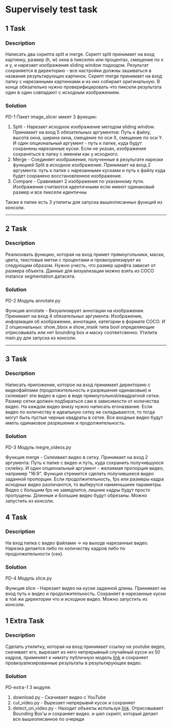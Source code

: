 # Supervisely test task

## 1 Task
### Description
Написать два скрипта split и merge. Скрипт split принимает на вход картинку,
размер (h, w) окна в пикселях или процентах, смещение по x и y, и нарезает
изображения sliding window подходом. Результат сохраняется в директорию - все
настройки должны зашиваться в названия результирующих картинок. Скрипт
merge принимает на вход папку с нарезанными картинками и из них собирает
оригинальную. В конце обязательно нужно проверифицировать что пиксели
результата один в один совпадают с исходным изображением.

### Solution
PD-1 Пакет image_slicer имеет 3 функции: 
1. Split - Нарезает исходное изображение методом sliding window. 
Принимает на вход 5 обязательных аргументов: Путь к файлу, высота окна, ширина окна, смещение по оси X, смещение по оси Y.
И один опциональный аргумент - путь к папке, куда будут сохранены нарезанные куски. Если не указан, изображения сохраняться в папку с именем как у исходного.
2. Merge - Соединяет изображения, полученные в результате нарезки функцией Split в исходное изображение.
Принимает на вход 2 аргумента: путь к папке с нарезанными кусками и путь к файлу куда будет сохранено восстановленное изображение. 
3. Compare - Сравнивает 2 изображения по указанному пути. Изображения считаются идентичными если имеют одинаковый размер и все пиксели идентичны

Также в папке есть 3 утилиты для запуска вышеописанных функций из консоли.

---

## 2 Task
### Description
Реализовать функцию, которая на вход примет прямоугольники, маски, цвета,
текстовые метки с процентами и провизуализирует их следующим образом. Нужно
учесть, что размер шрифта зависит от размера объекта. Данные для визуализации
можно взять из COCO instance segmentation датасета.

### Solution
PD-2
Модуль annotate.py

Функция annotate - Визуализирует аннотации на изображении. Принимает на вход 4 обязательных аргумента: Изображение, информация об изображении, аннотации, категории в формате COCO. И 2 опциональных: show_bbox и show_mask типа bool определяющие отрисовывать или нет bounding box и маску соответсвенно.
Утилита main.py для запуска из консоли. 

---

## 3 Task
### Description
Написать приложение, которое на вход принимает директорию с видеофайлами
(продолжительность и разрешения одинаковые) и склеивает эти видео в одно в
виде прямоугольной/квадратной сетки. Размер сетки должен подбираться сам в
зависимости от количества видео. На каждом видео внизу нужно написать егоназвание. Если видео по количеству в идеальную сетку не складываются, то тогда
могут быть пустые черные квадраты в сетке. Все входные видео будут иметь
одинаковое разрешение и продолжительность.

### Solution
PD-3 Модуль megre_videos.py

Функция merge - Склеивает видео в сетку. Принимает на вход 2 аргумента: Путь к папке с видео и путь, куда сохранить получившуюся склейку. И один опциональный аргумент - желаемая пропорция видео, например "16:9". Функция стремится сделать получившееся видео заданной пропорции. Если продолжительность, fps или размеры кадра исходных видео различаются, то выберутся наименьшиее параметры. Видео с большим fps не замедлится, лишние кадры будут просто пропущены. Длинные и Большие видео будут обрезаны. Можно запустить из консоли.

## 4 Task
### Description
На вход папка с видео файлами -> на выходе нарезанные видео. Нарезка делается
либо по количеству кадров либо по продолжительности (сек).

### Solution
PD-4 Модуль slice.py

Функция slice - Нарезает видео на куски заданной длины. Принимает на вход путь к видео и продолжительность. Сохраняет в нарезанные куски в той же директории что и исходное видео. Можно запустить из консоли.

## 1 Extra Task
### Description
Сделать утилитку, которая на вход принимает ссылку на youtube видео, скачивает
его, вырезает из него непрерывный случайный кусок из 50 кадров, применяет к нимэту публичную модель [link](https://huggingface.co/facebook/detr-resnet-50) и сохраняет провизуализированные результаты в
результирующее видео.

### Solution
PD-extra-1
3 модуля:
1. download.py - Скачивает видео с YouTube
2. cut_video.py - Вырезает непрерывнй кусок и сохраняет
3. detect_on_video.py - Находит объекты используя [link](https://huggingface.co/facebook/detr-resnet-50). Отрисовывает Bounding Box'ы и сохраняет видео.
и шел скрипт, который делает все вышеописанное по очереди


